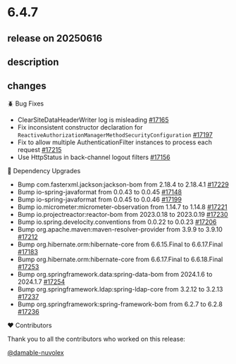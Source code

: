 # 6.4.7

## release on 20250616
## description
## changes
🪲 Bug Fixes

* ClearSiteDataHeaderWriter log is misleading <a href="https://github.com/spring-projects/spring-security/issues/17165" data-hovercard-type="issue" data-hovercard-url="/spring-projects/spring-security/issues/17165/hovercard">#17165</a>
* Fix inconsistent constructor declaration for <code>ReactiveAuthorizationManagerMethodSecurityConfiguration</code> <a href="https://github.com/spring-projects/spring-security/pull/17197" data-hovercard-type="pull_request" data-hovercard-url="/spring-projects/spring-security/pull/17197/hovercard">#17197</a>
* Fix to allow multiple AuthenticationFilter instances to process each request <a href="https://github.com/spring-projects/spring-security/issues/17215" data-hovercard-type="issue" data-hovercard-url="/spring-projects/spring-security/issues/17215/hovercard">#17215</a>
* Use HttpStatus in back-channel logout filters <a href="https://github.com/spring-projects/spring-security/issues/17156" data-hovercard-type="issue" data-hovercard-url="/spring-projects/spring-security/issues/17156/hovercard">#17156</a>

🔨 Dependency Upgrades

* Bump com.fasterxml.jackson:jackson-bom from 2.18.4 to 2.18.4.1 <a href="https://github.com/spring-projects/spring-security/pull/17229" data-hovercard-type="pull_request" data-hovercard-url="/spring-projects/spring-security/pull/17229/hovercard">#17229</a>
* Bump io-spring-javaformat from 0.0.43 to 0.0.45 <a href="https://github.com/spring-projects/spring-security/pull/17148" data-hovercard-type="pull_request" data-hovercard-url="/spring-projects/spring-security/pull/17148/hovercard">#17148</a>
* Bump io-spring-javaformat from 0.0.45 to 0.0.46 <a href="https://github.com/spring-projects/spring-security/pull/17199" data-hovercard-type="pull_request" data-hovercard-url="/spring-projects/spring-security/pull/17199/hovercard">#17199</a>
* Bump io.micrometer:micrometer-observation from 1.14.7 to 1.14.8 <a href="https://github.com/spring-projects/spring-security/pull/17221" data-hovercard-type="pull_request" data-hovercard-url="/spring-projects/spring-security/pull/17221/hovercard">#17221</a>
* Bump io.projectreactor:reactor-bom from 2023.0.18 to 2023.0.19 <a href="https://github.com/spring-projects/spring-security/pull/17230" data-hovercard-type="pull_request" data-hovercard-url="/spring-projects/spring-security/pull/17230/hovercard">#17230</a>
* Bump io.spring.develocity.conventions from 0.0.22 to 0.0.23 <a href="https://github.com/spring-projects/spring-security/pull/17206" data-hovercard-type="pull_request" data-hovercard-url="/spring-projects/spring-security/pull/17206/hovercard">#17206</a>
* Bump org.apache.maven:maven-resolver-provider from 3.9.9 to 3.9.10 <a href="https://github.com/spring-projects/spring-security/pull/17212" data-hovercard-type="pull_request" data-hovercard-url="/spring-projects/spring-security/pull/17212/hovercard">#17212</a>
* Bump org.hibernate.orm:hibernate-core from 6.6.15.Final to 6.6.17.Final <a href="https://github.com/spring-projects/spring-security/pull/17183" data-hovercard-type="pull_request" data-hovercard-url="/spring-projects/spring-security/pull/17183/hovercard">#17183</a>
* Bump org.hibernate.orm:hibernate-core from 6.6.17.Final to 6.6.18.Final <a href="https://github.com/spring-projects/spring-security/pull/17253" data-hovercard-type="pull_request" data-hovercard-url="/spring-projects/spring-security/pull/17253/hovercard">#17253</a>
* Bump org.springframework.data:spring-data-bom from 2024.1.6 to 2024.1.7 <a href="https://github.com/spring-projects/spring-security/pull/17254" data-hovercard-type="pull_request" data-hovercard-url="/spring-projects/spring-security/pull/17254/hovercard">#17254</a>
* Bump org.springframework.ldap:spring-ldap-core from 3.2.12 to 3.2.13 <a href="https://github.com/spring-projects/spring-security/pull/17237" data-hovercard-type="pull_request" data-hovercard-url="/spring-projects/spring-security/pull/17237/hovercard">#17237</a>
* Bump org.springframework:spring-framework-bom from 6.2.7 to 6.2.8 <a href="https://github.com/spring-projects/spring-security/pull/17236" data-hovercard-type="pull_request" data-hovercard-url="/spring-projects/spring-security/pull/17236/hovercard">#17236</a>

❤️ Contributors

Thank you to all the contributors who worked on this release:

<a class="user-mention notranslate" data-hovercard-type="user" data-hovercard-url="/users/damable-nuvolex/hovercard" data-octo-click="hovercard-link-click" data-octo-dimensions="link_type:self" href="https://github.com/damable-nuvolex">@damable-nuvolex</a>

